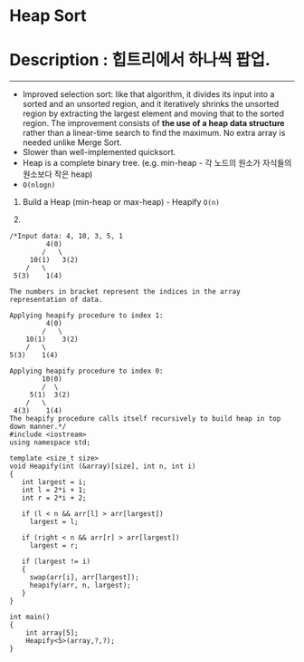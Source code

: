 # Heap Sort

# Description : 힙트리에서 하나씩 팝업.

---

- Improved selection sort: like that algorithm, it divides its input into a sorted and an unsorted region, and it iteratively shrinks the unsorted region by extracting the largest element and moving that to the sorted region. The improvement consists of **the use of a heap data structure** rather than a linear-time search to find the maximum. No extra array is needed unlike Merge Sort.
- Slower than well-implemented quicksort.
- Heap is a complete binary tree. (e.g. min-heap - 각 노드의 원소가 자식들의 원소보다 작은 heap)
- `O(nlogn)`

1) Build a Heap (min-heap or max-heap)  - Heapify `O(n)`

2) 

    /*Input data: 4, 10, 3, 5, 1
             4(0)
            /   \
         10(1)   3(2)
        /   \
     5(3)    1(4)
    
    The numbers in bracket represent the indices in the array representation of data.
    
    Applying heapify procedure to index 1:
             4(0)
            /   \
        10(1)    3(2)
        /   \
    5(3)    1(4)
    
    Applying heapify procedure to index 0:
            10(0)
            /  \
         5(1)  3(2)
        /   \
     4(3)    1(4)
    The heapify procedure calls itself recursively to build heap in top down manner.*/
    #include <iostream>
    using namespace std;
    
    template <size_t size> 
    void Heapify(int (&array)[size], int n, int i)
    {
       int largest = i;
       int l = 2*i + 1;
       int r = 2*i + 2;
    
       if (l < n && arr[l] > arr[largest])
         largest = l;
    
       if (right < n && arr[r] > arr[largest])
         largest = r;
    
       if (largest != i)
       {
         swap(arr[i], arr[largest]);
         heapify(arr, n, largest);
       }
    }
    
    int main()
    {
    	int array[5];
    	Heapify<5>(array,?,?);
    }